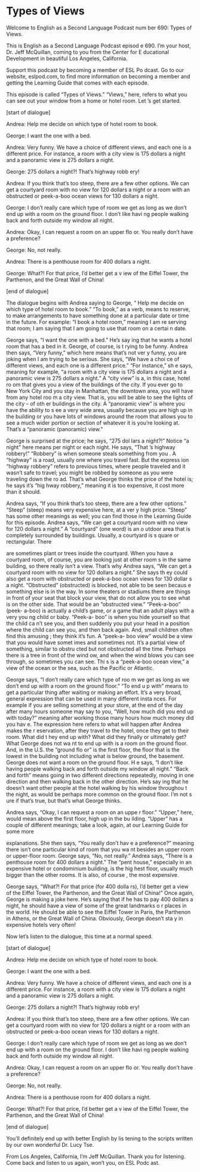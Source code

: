 # Types of Views

Welcome to English as a Second Language Podcast num ber 690: Types of Views.

This is English as a Second Language Podcast episod e 690.  I’m your host, Dr. Jeff McQuillan, coming to you from the Center for E ducational Development in beautiful Los Angeles, California.

Support this podcast by becoming a member of ESL Po dcast.  Go to our website, eslpod.com, to find more information on becoming a member and getting the Learning Guide that comes with each episode.

This episode is called “Types of Views.”  “Views,” here, refers to what you can see out your window from a home or hotel room.  Let ’s get started.

[start of dialogue]

Andrea:  Help me decide on which type of hotel room  to book.

George:  I want the one with a bed.

Andrea:  Very funny.  We have a choice of different  views, and each one is a different price.  For instance, a room with a city view is 175 dollars a night and a panoramic view is 275 dollars a night.

George:  275 dollars a night?!  That’s highway robb ery!

Andrea:  If you think that’s too steep, there are a  few other options.  We can get a courtyard room with no view for 120 dollars a night  or a room with an obstructed or peek-a-boo ocean views for 130 dollars a night.

George:  I don’t really care which type of room we get as long as we don’t end up with a room on the ground floor.  I don’t like havi ng people walking back and forth outside my window all night.

Andrea:  Okay, I can request a room on an upper flo or.  You really don’t have a preference?

George:  No, not really.

Andrea:  There is a penthouse room for 400 dollars a night.

 George:  What?!  For that price, I’d better get a v iew of the Eiffel Tower, the Parthenon, and the Great Wall of China!

[end of dialogue]

The dialogue begins with Andrea saying to George, “ Help me decide on which type of hotel room to book.”  “To book,” as a verb,  means to reserve, to make arrangements to have something done at a particular  date or time in the future. For example: “I book a hotel room,” meaning I am re serving that room; I am saying that I am going to use that room on a certai n date.

George says, “I want the one with a bed.”  He’s say ing that he wants a hotel room that has a bed in it.  George, of course, is t rying to be funny.  Andrea then says, “Very funny,” which here means that’s not ver y funny, you are joking when I am trying to be serious.  She says, “We have a choi ce of different views, and each one is a different price.”  “For instance,” sh e says, meaning for example, “a room with a city view is 175 dollars a night and a panoramic view is 275 dollars a night.”  A “city view” is a, in this case, hotel ro om that gives you a view of the buildings of the city.  If you ever go to New York City and you stay in Manhattan, the downtown area, you will have from any hotel roo m a city view.  That is, you will be able to see the lights of the city – of oth er buildings in the city.  A “panoramic view” is where you have the ability to s ee a very wide area, usually because you are high up in the building or you have  lots of windows around the room that allows you to see a much wider portion or  section of whatever it is you’re looking at.  That’s a “panoramic (panoramic)  view.”

George is surprised at the price; he says, “275 dol lars a night?!”  Notice “a night” here means per night or each night.  He says, “That ’s highway robbery!” “Robbery” is when someone steals something from you .  A “highway” is a road, usually one where you travel fast.  But the express ion “highway robbery” refers to previous times, where people traveled and it wasn’t  safe to travel; you might be robbed by someone as you were traveling down the ro ad.  That’s what George thinks the price of the hotel is; he says it’s “hig hway robbery,” meaning it is too expensive, it cost more than it should.

Andrea says, “If you think that’s too steep, there are a few other options.” “Steep” (steep) means very expensive here, at a ver y high price.  “Steep” has some other meanings as well; you can find those in the Learning Guide for this episode.  Andrea says, “We can get a courtyard room  with no view for 120 dollars a night.”  A “courtyard” (one word) is an o utdoor area that is completely surrounded by buildings.  Usually, a courtyard is s quare or rectangular.  There

are sometimes plant or trees inside the courtyard.  When you have a courtyard room, of course, you are looking just at other room s in the same building, so there really isn’t a view.  That’s why Andrea says,  “We can get a courtyard room with no view for 120 dollars a night.”  She says th ey could also get a room with obstructed or peek-a-boo ocean views for 130 dollar s a night.  “Obstructed” (obstructed) is blocked, not able to be seen becaus e something else is in the way.  In some theaters or stadiums there are things  in front of your seat that block your view, that do not allow you to see what is on the other side.  That would be an “obstructed view.”  “Peek-a-boo” (peek- a-boo) is actually a child’s game, or a game that an adult plays with a very you ng child or baby.  “Peek-a- boo” is when you hide yourself so that the child ca n’t see you, and then suddenly you put your head in a position where the child can  see you, and then back again.  And, small children often find this amusing ; they think it’s fun.  A “peek-a- boo view” would be a view that you would have somet imes and sometimes not. It’s a partial view of something, similar to obstru cted but not obstructed all the time.  Perhaps there is a tree in front of the wind ow, and when the wind blows you can see through, so sometimes you can see.  Thi s is a “peek-a-boo ocean view,” a view of the ocean or the sea, such as the Pacific or Atlantic.

George says, “I don’t really care which type of roo m we get as long as we don’t end up with a room on the ground floor.”  “To end u p with” means to get a particular thing after waiting or making an effort.   It’s a very broad, general expression that can be used in many different insta nces.  For example if you are selling something at your store, at the end of the day after many hours someone may say to you, “Well, how much did you end up with  today?” meaning after working those many hours how much money did you hav e.  The expression here refers to what will happen after Andrea makes the r eservation, after they travel to the hotel, once they get to their room.  What did t hey end up with?  What did they finally or ultimately get?  What George does not wa nt to end up with is a room on the ground floor.  And, in the U.S. the “ground flo or” is the first floor, the floor that is the lowest in the building not including what is  below ground, the basement. George does not want a room on the ground floor.  H e says, “I don’t like having people walking back and forth outside my window all  night.”  “Back and forth” means going in two different directions repeatedly,  moving in one direction and then walking back in the other direction.  He’s say ing that he doesn’t want other people at the hotel walking by his window throughou t the night, as would be perhaps more common on the ground floor.  I’m not s ure if that’s true, but that’s what George thinks.

Andrea says, “Okay, I can request a room on an uppe r floor.”  “Upper,” here, would mean above the first floor, high up in the bu ilding.  “Upper” has a couple of different meanings; take a look, again, at our Learning Guide for some more

explanations.  She then says, “You really don’t hav e a preference?” meaning there isn’t one particular kind of room that you wa nt besides an upper room or upper-floor room.  George says, “No, not really.”  Andrea says, “There is a penthouse room for 400 dollars a night.”  The “pent house,” especially in an expensive hotel or condominium building, is the hig hest floor, usually much bigger than the other rooms.  It is also, of course , the most expensive.

George says, “What?!  For that price (for 400 dolla rs), I’d better get a view of the Eiffel Tower, the Parthenon, and the Great Wall of China!”  Once again, George is making a joke here.  He’s saying that if he has to pay 400 dollars a night, he should have a view of some of the great landmarks o r places in the world.  He should be able to see the Eiffel Tower in Paris, the Parthenon in Athens, or the Great Wall of China.  Obviously, George doesn’t sta y in expensive hotels very often!

Now let’s listen to the dialogue, this time at a normal speed.

[start of dialogue]

Andrea:  Help me decide on which type of hotel room  to book.

George:  I want the one with a bed.

Andrea:  Very funny.  We have a choice of different  views, and each one is a different price.  For instance, a room with a city view is 175 dollars a night and a panoramic view is 275 dollars a night.

George:  275 dollars a night?!  That’s highway robb ery!

Andrea:  If you think that’s too steep, there are a  few other options.  We can get a courtyard room with no view for 120 dollars a night  or a room with an obstructed or peek-a-boo ocean views for 130 dollars a night.

George:  I don’t really care which type of room we get as long as we don’t end up with a room on the ground floor.  I don’t like havi ng people walking back and forth outside my window all night.

Andrea:  Okay, I can request a room on an upper flo or.  You really don’t have a preference?

George:  No, not really.

Andrea:  There is a penthouse room for 400 dollars a night.

George:  What?!  For that price, I’d better get a v iew of the Eiffel Tower, the Parthenon, and the Great Wall of China!

[end of dialogue]

You’ll definitely end up with better English by lis tening to the scripts written by our own wonderful Dr. Lucy Tse.

From Los Angeles, California, I’m Jeff McQuillan.  Thank you for listening.  Come back and listen to us again, won’t you, on ESL Podc ast.



